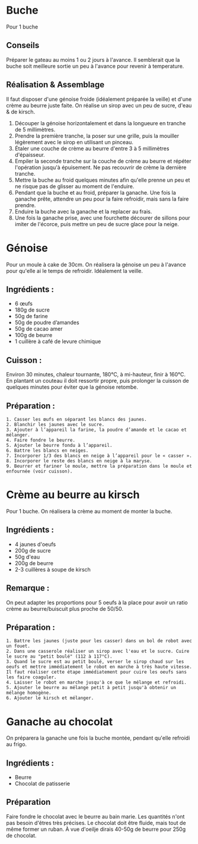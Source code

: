 # Buche
Pour 1 buche

## Conseils
Préparer le gateau au moins 1 ou 2 jours à l'avance.
Il semblerait que la buche soit meilleure sortie un peu à l'avance pour revenir à temperature.

## Réalisation & Assemblage
Il faut disposer d'une génoise froide (idéalement préparée la veille) et d'une crème au beurre juste faite.
On réalise un sirop avec un peu de sucre, d'eau & de kirsch.

1. Découper la génoise horizontalement et dans la longueure en tranche de 5 millimètres.
2. Prendre la première tranche, la poser sur une grille, puis la mouiller légèrement avec le sirop en utilisant un pinceau.
3. Étaler une couche de crème au beurre d'entre 3 à 5 millimètres d'épaisseur.
4. Empiler la seconde tranche sur la couche de crème au beurre et répéter l'opération jusqu'à épuisement. Ne pas recouvrir de crème la dernière tranche.
5. Mettre la buche au froid quelques minutes afin qu'elle prenne un peu et ne risque pas de glisser au moment de l'enduire.
6. Pendant que la buche et au froid, préparer la ganache. Une fois la ganache prête, attendre un peu pour la faire refroidir, mais sans la faire prendre.
7. Enduire la buche avec la ganache et la replacer au frais.
8. Une fois la ganache prise, avec une fourchette décourer de sillons pour imiter de l'écorce, puis mettre un peu de sucre glace pour la neige.


# Génoise

Pour un moule à cake de 30cm.
On réalisera la génoise un peu à l'avance pour qu'elle ai le temps de refroidir. Idéalement la veille.

## Ingrédients :
- 6 œufs
- 180g de sucre
- 50g de farine
- 50g de poudre d’amandes
- 50g de cacao amer
- 100g de beurre
- 1 cuillère à café de levure chimique

## Cuisson :
Environ 30 minutes, chaleur tournante, 180°C, à mi-hauteur, finir à 160°C.
En plantant un couteau il doit ressortir propre, puis prolonger la cuisson de quelques minutes pour éviter que la génoise retombe.

## Préparation :
    1. Casser les œufs en séparant les blancs des jaunes.
    2. Blanchir les jaunes avec le sucre.
    3. Ajouter à l’appareil la farine, la poudre d’amande et le cacao et mélanger.
    4. Faire fondre le beurre.
    5. Ajouter le beurre fondu à l’appareil.
    6. Battre les blancs en neiges.
    7. Incorporer 1/3 des blancs en neige à l’appareil pour le « casser ».
    8. Incorporer le reste des blancs en neige à la maryse.
    9. Beurrer et fariner le moule, mettre la préparation dans le moule et enfournée (voir cuisson).


# Crème au beurre au kirsch

Pour 1 buche. On réalisera la crème au moment de monter la buche.

## Ingrédients :
- 4 jaunes d'oeufs
- 200g de sucre
- 50g d'eau
- 200g de beurre
- 2-3 cuillères à soupe de kirsch
  
## Remarque :
On peut adapter les proportions pour 5 oeufs à la place pour avoir un ratio crème au beurre/buiscuit plus proche de 50/50.

## Préparation :
    1. Battre les jaunes (juste pour les casser) dans un bol de robot avec un fouet.
    2. Dans une casserole réaliser un sirop avec l'eau et le sucre. Cuire le sucre au "petit boulé" (112 à 117°C).
    3. Quand le sucre est au petit boulé, verser le sirop chaud sur les oeufs et mettre immédiatement le robot en marche à très haute vitesse. Il faut réaliser cette étape immédiatement pour cuire les oeufs sans les faire coaguler.
    4. Laisser le robot en marche jusqu'à ce que le mélange et refroidi.
    5. Ajouter le beurre au mélange petit à petit jusqu'à obtenir un mélange homogène.
    6. Ajouter le kirsch et mélanger.


# Ganache au chocolat
On préparera la ganache une fois la buche montée, pendant qu'elle refroidi au frigo.

## Ingrédients :
- Beurre
- Chocolat de patisserie

## Préparation
Faire fondre le chocolat avec le beurre au bain marie. Les quantités n'ont pas besoin d'êtres très précises. Le chocolat doit être fluide, mais tout de même former un ruban. À vue d'oeilje dirais 40-50g de beurre pour 250g de chocolat.

